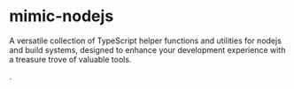 # mimic-nodejs
A versatile collection of TypeScript helper functions and utilities for nodejs and build systems, designed to enhance your development experience with a treasure trove of valuable tools.


.